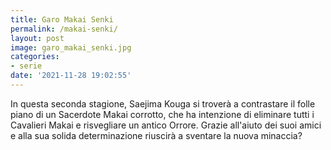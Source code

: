```yaml
---
title: Garo Makai Senki
permalink: /makai-senki/
layout: post
image: garo_makai_senki.jpg
categories:
- serie
date: '2021-11-28 19:02:55'
---
```

In questa seconda stagione, Saejima Kouga si troverà a contrastare il folle piano di un Sacerdote Makai corrotto, che ha intenzione di eliminare tutti i Cavalieri Makai e risvegliare un antico Orrore. Grazie all'aiuto dei suoi amici e alla sua solida determinazione riuscirà a sventare la nuova minaccia?